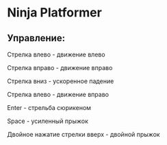 # Ninja Platformer

## Управление:

Стрелка влево - движение влево  

Стрелка вправо - движение вправо 
 
Стрелка вниз - ускоренное падение 
 
Стрелка влево - движение вправо

Enter - стрельба сюрикеном

Space - усиленный прыжок

Двойное нажатие стрелки вверх - двойной прыжок